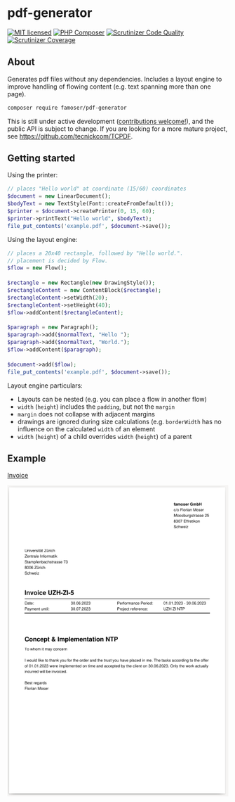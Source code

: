 # pdf-generator

[![MIT licensed](https://img.shields.io/badge/license-MIT-blue.svg)](./LICENSE)
[![PHP Composer](https://github.com/famoser/pdf-generator/actions/workflows/php.yml/badge.svg)](https://github.com/famoser/pdf-generator/actions/workflows/php.yml)
[![Scrutinizer Code Quality](https://scrutinizer-ci.com/g/famoser/pdf-generator/badges/quality-score.png?b=main)](https://scrutinizer-ci.com/g/famoser/pdf-generator/?branch=main)
[![Scrutinizer Coverage](https://scrutinizer-ci.com/g/famoser/pdf-generator/badges/coverage.png?b=main)](https://scrutinizer-ci.com/g/famoser/pdf-generator/?branch=main)

## About

Generates pdf files without any dependencies. Includes a layout engine to improve handling of flowing content (e.g. text
spanning more than one page).

```bash
composer require famoser/pdf-generator
```

This is still under active development ([contributions welcome!](./CONTRIBUTE.md)), and the public API is subject to
change. If you are looking for a more mature project, see https://github.com/tecnickcom/TCPDF.

## Getting started

Using the printer:

```php
// places "Hello world" at coordinate (15/60) coordinates
$document = new LinearDocument();
$bodyText = new TextStyle(Font::createFromDefault());
$printer = $document->createPrinter(0, 15, 60);
$printer->printText("Hello world", $bodyText);
file_put_contents('example.pdf', $document->save());
```

Using the layout engine:

```php
// places a 20x40 rectangle, followed by "Hello world.".
// placement is decided by Flow. 
$flow = new Flow();

$rectangle = new Rectangle(new DrawingStyle());
$rectangleContent = new ContentBlock($rectangle);
$rectangleContent->setWidth(20);
$rectangleContent->setHeight(40);
$flow->addContent($rectangleContent);

$paragraph = new Paragraph();
$paragraph->add($normalText, "Hello ");
$paragraph->add($normalText, "World.");
$flow->addContent($paragraph);

$document->add($flow);
file_put_contents('example.pdf', $document->save());
```

Layout engine particulars:

- Layouts can be nested (e.g. you can place a flow in another flow)
- `width` (`height`) includes the `padding`, but not the `margin`
- `margin` does not collapse with adjacent margins
- drawings are ignored during size calculations (e.g. `borderWidth` has no influence on the calculated `width` of an
  element
- `width` (`height`) of a child overrides `width` (`height`) of a parent

## Example

[Invoice](./examples/invoice.php)

<img src="examples/invoice.png?raw=true" alt="Invoice">
